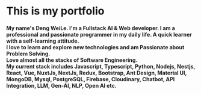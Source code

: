 # This is my portfolio
<h4>
My name's Deng WeiLe. I'm a Fullstack AI & Web developer.
I am a professional and passionate programmer in my daily life. A quick learner with a self-learning attitude. </br>
I love to learn and explore new technologies and am Passionate about Problem Solving.  </br>
  Love almost all the stacks of Software Engineering.  </br> 
  My current stack includes Javascript, Typescript, Python, Nodejs, Nestjs, React, Vue, NuxtJs, NextJs, Redux, Bootstrap, Ant Design, Material UI, MongoDB, Mysql, PostgreSQL, Firebase, Cloudinary, Chatbot, API Integration, LLM, Gen-AI, NLP, Open AI etc. </br>
</h4>
